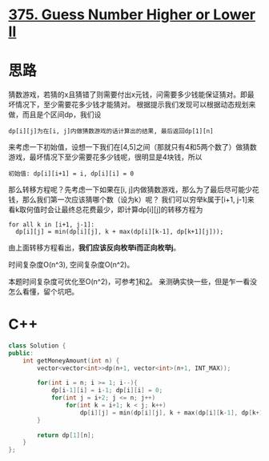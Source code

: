 # [375. Guess Number Higher or Lower II](https://leetcode.com/problems/guess-number-higher-or-lower-ii/)

# 思路

猜数游戏，若猜的x且猜错了则需要付出x元钱，问需要多少钱能保证猜对。即最坏情况下，至少需要花多少钱才能猜对。
根据提示我们发现可以根据动态规划来做，而且是个区间dp，我们设
```
dp[i][j]为在[i, j]内做猜数游戏的话计算出的结果, 最后返回dp[1][n]
```
来考虑一下初始值，设想一下我们在[4,5]之间（那就只有4和5两个数了）做猜数游戏，最坏情况下至少需要花多少钱呢，很明显是4块钱，所以
```
初始值: dp[i][i+1] = i, dp[i][i] = 0
```
那么转移方程呢？先考虑一下如果在[i, j]内做猜数游戏，那么为了最后尽可能少花钱，那么我们第一次应该猜哪个数（设为k）呢？
我们可以穷举k属于[i+1, j-1]来看k取何值时会让最终总花费最少，即计算dp[i][j]的转移方程为
```
for all k in [i+1, j-1]:
  dp[i][j] = min(dp[i][j], k + max(dp[i][k-1], dp[k+1][j]));
```

由上面转移方程看出，**我们应该反向枚举i而正向枚举j**。

时间复杂度O(n^3), 空间复杂度O(n^2)。

本题时间复杂度可优化至O(n^2)，可参考[1](https://artofproblemsolving.com/community/c296841h1273742)和[2](https://leetcode.com/problems/guess-number-higher-or-lower-ii/discuss/84823/Java-O(n2)-DP-solution-with-clear-explanation)。
亲测确实快一些，但是乍一看没怎么看懂，留个坑吧。

# C++
``` C++
class Solution {
public:
    int getMoneyAmount(int n) {
        vector<vector<int>>dp(n+1, vector<int>(n+1, INT_MAX));
        
        for(int i = n; i >= 1; i--){
            dp[i-1][i] = i-1; dp[i][i] = 0;
            for(int j = i+2; j <= n; j++)
                for(int k = i+1; k < j; k++)                    
                    dp[i][j] = min(dp[i][j], k + max(dp[i][k-1], dp[k+1][j]));
        }
        
        return dp[1][n];
    }
};
```

